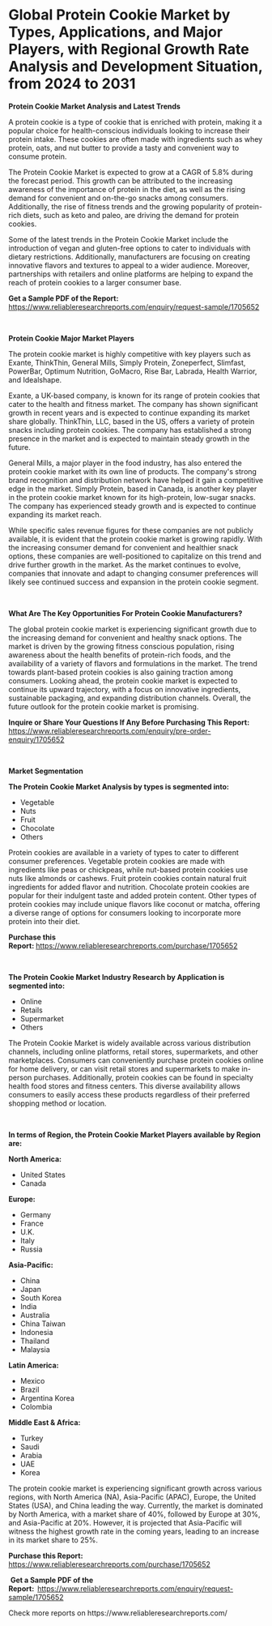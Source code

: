 <p><h1>Global Protein Cookie Market by Types, Applications, and Major Players, with Regional Growth Rate Analysis and Development Situation, from 2024 to 2031</h1></p><p><strong>Protein Cookie Market Analysis and Latest Trends</strong></p>
<p><p>A protein cookie is a type of cookie that is enriched with protein, making it a popular choice for health-conscious individuals looking to increase their protein intake. These cookies are often made with ingredients such as whey protein, oats, and nut butter to provide a tasty and convenient way to consume protein.</p><p>The Protein Cookie Market is expected to grow at a CAGR of 5.8% during the forecast period. This growth can be attributed to the increasing awareness of the importance of protein in the diet, as well as the rising demand for convenient and on-the-go snacks among consumers. Additionally, the rise of fitness trends and the growing popularity of protein-rich diets, such as keto and paleo, are driving the demand for protein cookies.</p><p>Some of the latest trends in the Protein Cookie Market include the introduction of vegan and gluten-free options to cater to individuals with dietary restrictions. Additionally, manufacturers are focusing on creating innovative flavors and textures to appeal to a wider audience. Moreover, partnerships with retailers and online platforms are helping to expand the reach of protein cookies to a larger consumer base.</p></p>
<p><strong>Get a Sample PDF of the Report:&nbsp;</strong> <a href="https://www.reliableresearchreports.com/enquiry/request-sample/1705652">https://www.reliableresearchreports.com/enquiry/request-sample/1705652</a></p>
<p>&nbsp;</p>
<p><strong>Protein Cookie Major Market Players</strong></p>
<p><p>The protein cookie market is highly competitive with key players such as Exante, ThinkThin, General Mills, Simply Protein, Zoneperfect, Slimfast, PowerBar, Optimum Nutrition, GoMacro, Rise Bar, Labrada, Health Warrior, and Idealshape. </p><p>Exante, a UK-based company, is known for its range of protein cookies that cater to the health and fitness market. The company has shown significant growth in recent years and is expected to continue expanding its market share globally. ThinkThin, LLC, based in the US, offers a variety of protein snacks including protein cookies. The company has established a strong presence in the market and is expected to maintain steady growth in the future.</p><p>General Mills, a major player in the food industry, has also entered the protein cookie market with its own line of products. The company's strong brand recognition and distribution network have helped it gain a competitive edge in the market. Simply Protein, based in Canada, is another key player in the protein cookie market known for its high-protein, low-sugar snacks. The company has experienced steady growth and is expected to continue expanding its market reach.</p><p>While specific sales revenue figures for these companies are not publicly available, it is evident that the protein cookie market is growing rapidly. With the increasing consumer demand for convenient and healthier snack options, these companies are well-positioned to capitalize on this trend and drive further growth in the market. As the market continues to evolve, companies that innovate and adapt to changing consumer preferences will likely see continued success and expansion in the protein cookie segment.</p></p>
<p>&nbsp;</p>
<p><strong>What Are The Key Opportunities For Protein Cookie Manufacturers?</strong></p>
<p><p>The global protein cookie market is experiencing significant growth due to the increasing demand for convenient and healthy snack options. The market is driven by the growing fitness conscious population, rising awareness about the health benefits of protein-rich foods, and the availability of a variety of flavors and formulations in the market. The trend towards plant-based protein cookies is also gaining traction among consumers. Looking ahead, the protein cookie market is expected to continue its upward trajectory, with a focus on innovative ingredients, sustainable packaging, and expanding distribution channels. Overall, the future outlook for the protein cookie market is promising.</p></p>
<p><strong>Inquire or Share Your Questions If Any Before Purchasing This Report:</strong> <a href="https://www.reliableresearchreports.com/enquiry/pre-order-enquiry/1705652">https://www.reliableresearchreports.com/enquiry/pre-order-enquiry/1705652</a></p>
<p>&nbsp;</p>
<p><strong>Market Segmentation</strong></p>
<p><strong>The Protein Cookie Market Analysis by types is segmented into:</strong></p>
<p><ul><li>Vegetable</li><li>Nuts</li><li>Fruit</li><li>Chocolate</li><li>Others</li></ul></p>
<p><p>Protein cookies are available in a variety of types to cater to different consumer preferences. Vegetable protein cookies are made with ingredients like peas or chickpeas, while nut-based protein cookies use nuts like almonds or cashews. Fruit protein cookies contain natural fruit ingredients for added flavor and nutrition. Chocolate protein cookies are popular for their indulgent taste and added protein content. Other types of protein cookies may include unique flavors like coconut or matcha, offering a diverse range of options for consumers looking to incorporate more protein into their diet.</p></p>
<p><strong>Purchase this Report:&nbsp;</strong><a href="https://www.reliableresearchreports.com/purchase/1705652">https://www.reliableresearchreports.com/purchase/1705652</a></p>
<p>&nbsp;</p>
<p><strong>The Protein Cookie Market Industry Research by Application is segmented into:</strong></p>
<p><ul><li>Online</li><li>Retails</li><li>Supermarket</li><li>Others</li></ul></p>
<p><p>The Protein Cookie Market is widely available across various distribution channels, including online platforms, retail stores, supermarkets, and other marketplaces. Consumers can conveniently purchase protein cookies online for home delivery, or can visit retail stores and supermarkets to make in-person purchases. Additionally, protein cookies can be found in specialty health food stores and fitness centers. This diverse availability allows consumers to easily access these products regardless of their preferred shopping method or location.</p></p>
<p>&nbsp;</p>
<p><strong>In terms of Region, the Protein Cookie Market Players available by Region are:</strong></p>
<p>
    <p> <strong> North America: </strong>
        <ul>
            <li>United States</li>
            <li>Canada</li>
        </ul>
        </p> 
    <p> <strong> Europe: </strong>
        <ul>
            <li>Germany</li>
            <li>France</li>
            <li>U.K.</li>
            <li>Italy</li>
            <li>Russia</li>
        </ul>
        </p> 
    <p> <strong> Asia-Pacific: </strong>
        <ul>
            <li>China</li>
            <li>Japan</li>
            <li>South Korea</li>
            <li>India</li>
            <li>Australia</li>
            <li>China Taiwan</li>
            <li>Indonesia</li>
            <li>Thailand</li>
            <li>Malaysia</li>
        </ul>
        </p> 
    <p> <strong> Latin America: </strong>
        <ul>
            <li>Mexico</li>
            <li>Brazil</li>
            <li>Argentina Korea</li>
            <li>Colombia</li>
        </ul>
        </p> 
    <p> <strong> Middle East & Africa: </strong>
        <ul>
            <li>Turkey</li>
            <li>Saudi</li>
            <li>Arabia</li>
            <li>UAE</li>
            <li>Korea</li>
        </ul>
    </p>
    </p>
<p><p>The protein cookie market is experiencing significant growth across various regions, with North America (NA), Asia-Pacific (APAC), Europe, the United States (USA), and China leading the way. Currently, the market is dominated by North America, with a market share of 40%, followed by Europe at 30%, and Asia-Pacific at 20%. However, it is projected that Asia-Pacific will witness the highest growth rate in the coming years, leading to an increase in its market share to 25%.</p></p>
<p><strong>Purchase this Report: </strong><a href="https://www.reliableresearchreports.com/purchase/1705652">https://www.reliableresearchreports.com/purchase/1705652</a></p>
<p>&nbsp;<strong>Get a Sample PDF of the Report:&nbsp;&nbsp;</strong><a href="https://www.reliableresearchreports.com/enquiry/request-sample/1705652">https://www.reliableresearchreports.com/enquiry/request-sample/1705652</a></p>
<p><strong></strong></p>
<p>Check more reports on https://www.reliableresearchreports.com/</p>